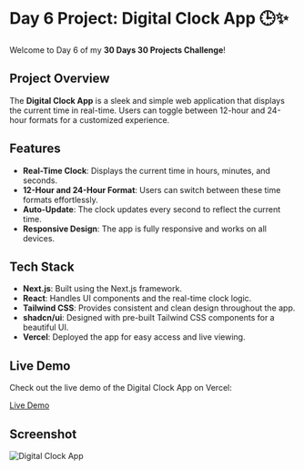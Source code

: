 # Day 6 Project: Digital Clock App 🕒✨

Welcome to Day 6 of my **30 Days 30 Projects Challenge**!

## Project Overview

The **Digital Clock App** is a sleek and simple web application that displays the current time in real-time. Users can toggle between 12-hour and 24-hour formats for a customized experience.

## Features

- **Real-Time Clock**: Displays the current time in hours, minutes, and seconds.
- **12-Hour and 24-Hour Format**: Users can switch between these time formats effortlessly.
- **Auto-Update**: The clock updates every second to reflect the current time.
- **Responsive Design**: The app is fully responsive and works on all devices.

## Tech Stack

- **Next.js**: Built using the Next.js framework.
- **React**: Handles UI components and the real-time clock logic.
- **Tailwind CSS**: Provides consistent and clean design throughout the app.
- **shadcn/ui**: Designed with pre-built Tailwind CSS components for a beautiful UI.
- **Vercel**: Deployed the app for easy access and live viewing.

## Live Demo

Check out the live demo of the Digital Clock App on Vercel:

[Live Demo](https://digital-clock-app-pi.vercel.app/)

## Screenshot

![Digital Clock App](https://github.com/user-attachments/assets/5fb609fa-034e-466c-afcc-68b42d18dbd8)
